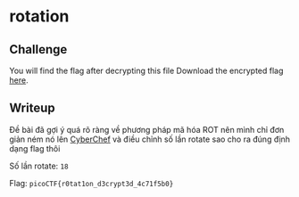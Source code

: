 # **rotation**
## **Challenge**
You will find the flag after decrypting this file
Download the encrypted flag [here](https://github.com/TITANs1506/CTF-Writeups/blob/main/PicoCTF%202023/Cryptography/rotation/encrypted.txt).

## **Writeup**
Đề bài đã gợi ý quá rõ ràng về phương pháp mã hóa ROT nên mình chỉ đơn giản ném nó lên [CyberChef](https://gchq.github.io/CyberChef/) và điều chỉnh số lần rotate sao cho ra đúng định dạng flag thôi

Số lần rotate: `18`

Flag: `picoCTF{r0tat1on_d3crypt3d_4c71f5b0}`
